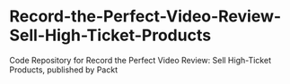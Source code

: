 # Record-the-Perfect-Video-Review-Sell-High-Ticket-Products
Code Repository for Record the Perfect Video Review: Sell High-Ticket Products, published by Packt
